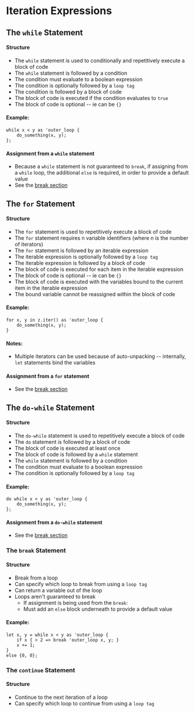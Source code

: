 # Iteration Expressions
## The `while` Statement
#### Structure
- The `while` statement is used to conditionally and repetitively execute a block of code
- The `while` statement is followed by a condition
- The condition must evaluate to a boolean expression
- The condition is optionally followed by a `loop tag`
- The condition is followed by a block of code
- The block of code is executed if the condition evaluates to `true`
- The block of code is optional -- ie can be `{}`

#### Example:
```s++
while x < y as 'outer_loop {
    do_something(x, y);
};
```

#### Assignment from a `while` statement
- Because a `while` statement is not guaranteed to `break`, if assigning from a `while` loop, the additional `else` is required, in order to provide a default value
- See the [break section]()

## The `for` Statement
#### Structure
- The `for` statement is used to repetitively execute a block of code
- The `for` statement requires n variable identifiers (where n is the number of iterators)
- The `for` statement is followed by an iterable expression
- The iterable expression is optionally followed by a `loop tag`
- The iterable expression is followed by a block of code
- The block of code is executed for each item in the iterable expression
- The block of code is optional -- ie can be `{}`
- The block of code is executed with the variables bound to the current item in the iterable expression
- The bound variable cannot be reassigned within the block of code

#### Example:
```s++
for x, y in z.iter() as 'outer_loop {
    do_something(x, y);
}
```

#### Notes:
- Multiple iterators can be used because of auto-unpacking -- internally, `let` statements bind the variables

#### Assignment from a `for` statement
- See the [break section]()

## The `do-while` Statement
#### Structure
- The `do-while` statement is used to repetitively execute a block of code
- The `do` statement is followed by a block of code
- The block of code is executed at least once
- The block of code is followed by a `while` statement
- The `while` statement is followed by a condition
- The condition must evaluate to a boolean expression
- The condition is optionally followed by a `loop tag`

#### Example:
```s++
do while x < y as 'outer_loop {
    do_something(x, y);
};
```

#### Assignment from a `do-while` statement
- See the [break section]()


### The `break` Statement
#### Structure
- Break from a loop
- Can specify which loop to break from using a `loop tag`
- Can return a variable out of the loop
- Loops aren't guaranteed to break
  - If assignment is being used from the `break`:
  - Must add an `else` block underneath to provide a default value

#### Example:
```s++
let x, y = while x < y as 'outer_loop {
    if x { > 2 => break 'outer_loop x, y; }
    x += 1;
}
else {0, 0};
```

### The `continue` Statement
#### Structure
- Continue to the next iteration of a loop
- Can specify which loop to continue from using a `loop tag`
